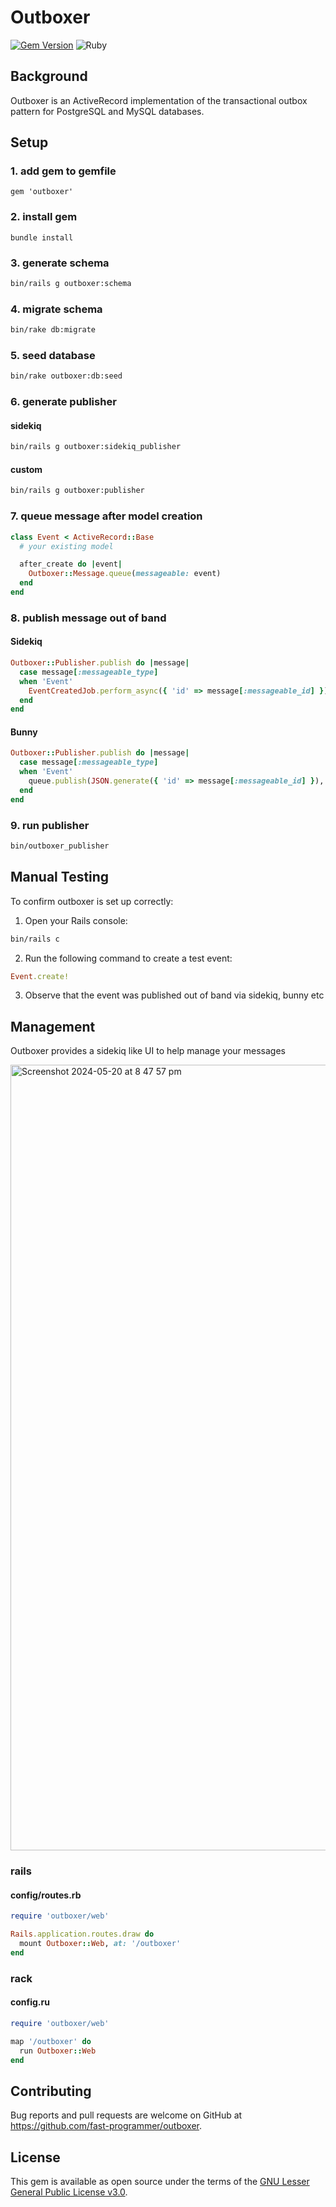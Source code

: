 # Outboxer

[![Gem Version](https://badge.fury.io/rb/outboxer.svg)](https://badge.fury.io/rb/outboxer)
![Ruby](https://github.com/fast-programmer/outboxer/actions/workflows/master.yml/badge.svg)

## Background

Outboxer is an ActiveRecord implementation of the transactional outbox pattern for PostgreSQL and MySQL databases.

## Setup

### 1. add gem to gemfile

```
gem 'outboxer'
```

### 2. install gem

```
bundle install
```

### 3. generate schema

```bash
bin/rails g outboxer:schema
```

### 4. migrate schema

```bash
bin/rake db:migrate
```

### 5. seed database

```bash
bin/rake outboxer:db:seed
```

### 6. generate publisher

#### sidekiq

```bash
bin/rails g outboxer:sidekiq_publisher
```

#### custom

```bash
bin/rails g outboxer:publisher
```

###  7. queue message after model creation

```ruby
class Event < ActiveRecord::Base
  # your existing model

  after_create do |event|
    Outboxer::Message.queue(messageable: event)
  end
end
```

### 8. publish message out of band

#### Sidekiq

```ruby
Outboxer::Publisher.publish do |message|
  case message[:messageable_type]
  when 'Event'
    EventCreatedJob.perform_async({ 'id' => message[:messageable_id] })
  end
end
```

#### Bunny

```ruby
Outboxer::Publisher.publish do |message|
  case message[:messageable_type]
  when 'Event'
    queue.publish(JSON.generate({ 'id' => message[:messageable_id] }), persistent: true)
  end
end
```

### 9. run publisher

```bash
bin/outboxer_publisher
```

## Manual Testing

To confirm outboxer is set up correctly:

1. Open your Rails console:

```bash
bin/rails c
```

2. Run the following command to create a test event:

```ruby
Event.create!
```

3. Observe that the event was published out of band via sidekiq, bunny etc

## Management

Outboxer provides a sidekiq like UI to help manage your messages

<img width="1257" alt="Screenshot 2024-05-20 at 8 47 57 pm" src="https://github.com/fast-programmer/outboxer/assets/394074/0446bc7e-9d5f-4fe1-b210-ff394bdacdd6">

### rails

#### config/routes.rb

```ruby
require 'outboxer/web'

Rails.application.routes.draw do
  mount Outboxer::Web, at: '/outboxer'
end
```

### rack

#### config.ru

```ruby
require 'outboxer/web'

map '/outboxer' do
  run Outboxer::Web
end
```

## Contributing

Bug reports and pull requests are welcome on GitHub at https://github.com/fast-programmer/outboxer.

## License

This gem is available as open source under the terms of the [GNU Lesser General Public License v3.0](https://www.gnu.org/licenses/lgpl-3.0.html).
